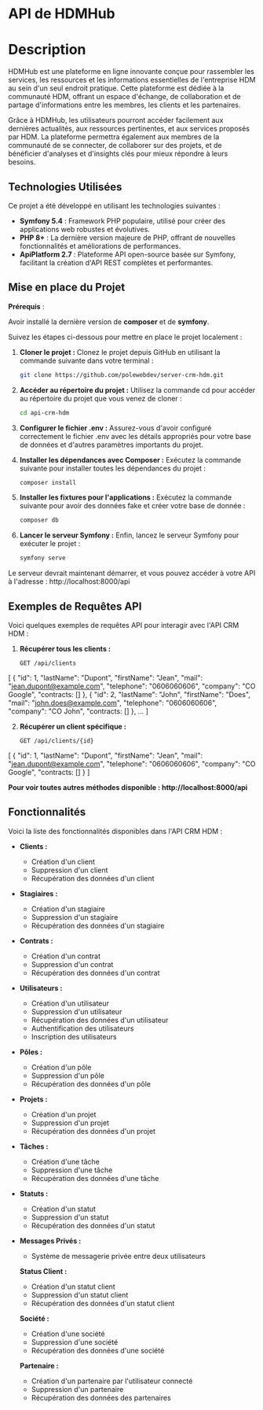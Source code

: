 # API de HDMHub


# Description
HDMHub est une plateforme en ligne innovante conçue pour rassembler les services, les ressources et les informations essentielles de l'entreprise HDM au sein d'un seul endroit pratique. Cette plateforme est dédiée à la communauté HDM, offrant un espace d'échange, de collaboration et de partage d'informations entre les membres, les clients et les partenaires.

Grâce à HDMHub, les utilisateurs pourront accéder facilement aux dernières actualités, aux ressources pertinentes, et aux services proposés par HDM. La plateforme permettra également aux membres de la communauté de se connecter, de collaborer sur des projets, et de bénéficier d'analyses et d'insights clés pour mieux répondre à leurs besoins.

## Technologies Utilisées

Ce projet a été développé en utilisant les technologies suivantes :

- **Symfony 5.4** : Framework PHP populaire, utilisé pour créer des applications web robustes et évolutives.
- **PHP 8+** : La dernière version majeure de PHP, offrant de nouvelles fonctionnalités et améliorations de performances.
- **ApiPlatform 2.7** : Plateforme API open-source basée sur Symfony, facilitant la création d'API REST complètes et performantes.

## Mise en place du Projet

**Prérequis** :

Avoir installé la dernière version de **composer** et de **symfony**.

Suivez les étapes ci-dessous pour mettre en place le projet localement :

1. **Cloner le projet :**
   Clonez le projet depuis GitHub en utilisant la commande suivante dans votre terminal :

   ```bash
   git clone https://github.com/polewebdev/server-crm-hdm.git

2. **Accéder au répertoire du projet :**
    Utilisez la commande cd pour accéder au répertoire du projet que vous venez de cloner :

    ```bash
    cd api-crm-hdm

3. **Configurer le fichier .env :**
    Assurez-vous d'avoir configuré correctement le fichier .env avec les détails appropriés pour votre base de données et d'autres paramètres importants du projet.

4. **Installer les dépendances avec Composer :**
    Exécutez la commande suivante pour installer toutes les dépendances du projet :

    ```bash
    composer install

5. **Installer les fixtures pour l'applications :**
    Exécutez la commande suivante pour avoir des données fake et créer votre base de donnée :

    ```bash
    composer db

6. **Lancer le serveur Symfony :**
    Enfin, lancez le serveur Symfony pour exécuter le projet :

    ```bash
    symfony serve

Le serveur devrait maintenant démarrer, et vous pouvez accéder à votre API à l'adresse : http://localhost:8000/api

## Exemples de Requêtes API

Voici quelques exemples de requêtes API pour interagir avec l'API CRM HDM :

1. **Récupérer tous les clients :**

   ```http
   GET /api/clients

[
    {
        "id": 1,
        "lastName": "Dupont",
        "firstName": "Jean",
        "mail": "jean.dupont@example.com",
        "telephone": "0606060606",
        "company": "CO Google",
        "contracts: []
    },
    {
        "id": 2,
        "lastName": "John",
        "firstName": "Does",
        "mail": "john.does@example.com",
        "telephone": "0606060606",
        "company": "CO John",
        "contracts: []
    },
    ...
]

2. **Récupérer un client spécifique :**

    ```http
   GET /api/clients/{id}

[
    {
        "id": 1,
        "lastName": "Dupont",
        "firstName": "Jean",
        "mail": "jean.dupont@example.com",
        "telephone": "0606060606",
        "company": "CO Google",
        "contracts: []
    }
]

**Pour voir toutes autres méthodes disponible : http://localhost:8000/api**

## Fonctionnalités

Voici la liste des fonctionnalités disponibles dans l'API CRM HDM :

- **Clients :**
  - Création d'un client
  - Suppression d'un client
  - Récupération des données d'un client

- **Stagiaires :**
  - Création d'un stagiaire
  - Suppression d'un stagiaire
  - Récupération des données d'un stagiaire

- **Contrats :**
  - Création d'un contrat
  - Suppression d'un contrat
  - Récupération des données d'un contrat

- **Utilisateurs :**
  - Création d'un utilisateur
  - Suppression d'un utilisateur
  - Récupération des données d'un utilisateur
  - Authentification des utilisateurs
  - Inscription des utilisateurs

- **Pôles :**
  - Création d'un pôle
  - Suppression d'un pôle
  - Récupération des données d'un pôle

- **Projets :**
  - Création d'un projet
  - Suppression d'un projet
  - Récupération des données d'un projet

- **Tâches :**
  - Création d'une tâche
  - Suppression d'une tâche
  - Récupération des données d'une tâche

- **Statuts :**
  - Création d'un statut
  - Suppression d'un statut
  - Récupération des données d'un statut

- **Messages Privés :**
  - Système de messagerie privée entre deux utilisateurs
  
  **Status Client :**
  - Création d'un statut client
  - Suppression d'un statut client
  - Récupération des données d'un statut client
  
  **Société :**
    - Création d'une société
    - Suppression d'une société
    - Récupération des données d'une société
    
   **Partenaire :**
    - Création d'un partenaire par l'utilisateur connecté
    - Suppression d'un partenaire
    - Récupération des données des partenaires